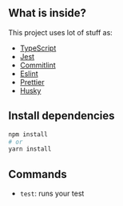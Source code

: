 ## What is inside?

This project uses lot of stuff as:

- [TypeScript](https://www.typescriptlang.org/)
- [Jest](https://jestjs.io/pt-BR/)
- [Commitlint](https://commitlint.js.org/#/)
- [Eslint](https://eslint.org/)
- [Prettier](https://prettier.io/)
- [Husky](https://typicode.github.io/husky/#/)

## Install dependencies

``` bash
npm install
# or
yarn install
```

## Commands

- `test`: runs your test


